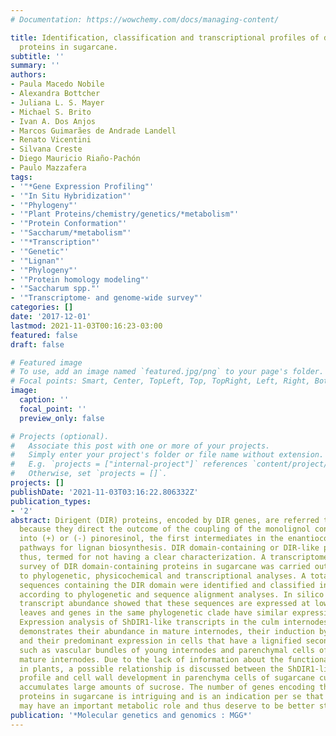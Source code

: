 ```yaml
---
# Documentation: https://wowchemy.com/docs/managing-content/

title: Identification, classification and transcriptional profiles of dirigent domain-containing
  proteins in sugarcane.
subtitle: ''
summary: ''
authors:
- Paula Macedo Nobile
- Alexandra Bottcher
- Juliana L. S. Mayer
- Michael S. Brito
- Ivan A. Dos Anjos
- Marcos Guimarães de Andrade Landell
- Renato Vicentini
- Silvana Creste
- Diego Mauricio Riaño-Pachón
- Paulo Mazzafera
tags:
- '"*Gene Expression Profiling"'
- '"In Situ Hybridization"'
- '"Phylogeny"'
- '"Plant Proteins/chemistry/genetics/*metabolism"'
- '"Protein Conformation"'
- '"Saccharum/*metabolism"'
- '"*Transcription"'
- '"Genetic"'
- '"Lignan"'
- '"Phylogeny"'
- '"Protein homology modeling"'
- '"Saccharum spp."'
- '"Transcriptome- and genome-wide survey"'
categories: []
date: '2017-12-01'
lastmod: 2021-11-03T00:16:23-03:00
featured: false
draft: false

# Featured image
# To use, add an image named `featured.jpg/png` to your page's folder.
# Focal points: Smart, Center, TopLeft, Top, TopRight, Left, Right, BottomLeft, Bottom, BottomRight.
image:
  caption: ''
  focal_point: ''
  preview_only: false

# Projects (optional).
#   Associate this post with one or more of your projects.
#   Simply enter your project's folder or file name without extension.
#   E.g. `projects = ["internal-project"]` references `content/project/deep-learning/index.md`.
#   Otherwise, set `projects = []`.
projects: []
publishDate: '2021-11-03T03:16:22.806332Z'
publication_types:
- '2'
abstract: Dirigent (DIR) proteins, encoded by DIR genes, are referred to as \"dirigent\"
  because they direct the outcome of the coupling of the monolignol coniferyl alcohol
  into (+) or (-) pinoresinol, the first intermediates in the enantiocomplementary
  pathways for lignan biosynthesis. DIR domain-containing or DIR-like proteins are,
  thus, termed for not having a clear characterization. A transcriptome- and genome-wide
  survey of DIR domain-containing proteins in sugarcane was carried out, in addition
  to phylogenetic, physicochemical and transcriptional analyses. A total of 120 non-redundant
  sequences containing the DIR domain were identified and classified into 64 groups
  according to phylogenetic and sequence alignment analyses. In silico analysis of
  transcript abundance showed that these sequences are expressed at low levels in
  leaves and genes in the same phylogenetic clade have similar expression patterns.
  Expression analysis of ShDIR1-like transcripts in the culm internodes of sugarcane
  demonstrates their abundance in mature internodes, their induction by nitrogen fertilization
  and their predominant expression in cells that have a lignified secondary cell wall,
  such as vascular bundles of young internodes and parenchymal cells of the pith of
  mature internodes. Due to the lack of information about the functional role of DIR
  in plants, a possible relationship is discussed between the ShDIR1-like transcriptional
  profile and cell wall development in parenchyma cells of sugarcane culm, which typically
  accumulates large amounts of sucrose. The number of genes encoding the DIR domain-containing
  proteins in sugarcane is intriguing and is an indication per se that these proteins
  may have an important metabolic role and thus deserve to be better studied.
publication: '*Molecular genetics and genomics : MGG*'
---
```

